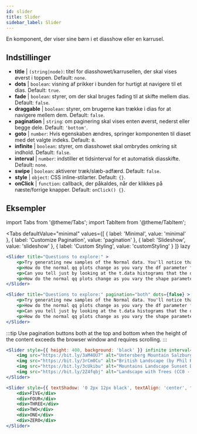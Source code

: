 ```yaml
---
id: slider 
title: Slider
sidebar_label: Slider
---
```


En komponent, der viser sine børn i et diasshow eller en karrusel.

## Indstillinger

* __title__ | `(string|node)`: titel for diasshowet/karrusellen, der skal vises øverst i toppen. Default: `none`.
* __dots__ | `boolean`: visning af prikker i bunden for hurtigt at navigere til et dias. Default: `true`.
* __fade__ | `boolean`: styrer, om der skal bruges fading til at skifte mellem dias. Default: `false`.
* __draggable__ | `boolean`: styrer, om brugerne kan trække i dias for at navigere mellem dem. Default: `false`.
* __pagination__ | `string`: om paginering skal vises enten øverst, nederst eller begge dele. Default: `'bottom'`.
* __goto__ | `number`: Hvis egenskaben ændres, springer komponenten til diaset med det valgte indeks. Default: `0`.
* __infinite__ | `boolean`: styrer, om diasshowet skal ombrydes omkring sit indhold. Default: `false`.
* __interval__ | `number`: indstiller et tidsinterval for et automatisk diasskifte. Default: `none`.
* __swipe__ | `boolean`: aktiverer træk/slæb-adfærd. Default: `false`.
* __style__ | `object`: CSS inline-stilarter. Default: `{}`.
* __onClick__ | `function`: callback, der påkaldes, når der klikkes på næste/forrige knapper. Default: `onClick() {}`.


## Eksempler


import Tabs from '@theme/Tabs';
import TabItem from '@theme/TabItem';

<Tabs
    defaultValue="minimal"
    values={[
        { label: 'Minimal', value: 'minimal' },
        { label: 'Customize Pagination', value: 'pagination' },
        { label: 'Slideshow', value: 'slideshow' },
        { label: 'Custom Styling', value: 'customStyling' }
    ]}
    lazy
>

<TabItem value="minimal">

```jsx live
<Slider title="Questions to explore:" >
    <p>Try generating new samples of the Normal data. You'll notice that the points don't always lie exactly on the line. This is typical variation. As you generate more random realizations of this plot you'll get better calibrated to the kind of deviation you can expect to see from this large a sample of Normal data.</p>
    <p>How do the normal qq plots change as you vary the df parameter for the t-distributed data?</p>
    <p>Can you tell just by looking at the t.data histograms that the data aren't normally distributed? Is it easier to tell from the QQ plots?</p>
    <p>How do the normal qq plots change as you vary the shape parameter in the gamma-distributed data?</p>
</Slider>
```

</TabItem>

<TabItem value="pagination">

```jsx live
<Slider title="Questions to explore:" pagination="both" dots={false} >
    <p>Try generating new samples of the Normal data. You'll notice that the points don't always lie exactly on the line. This is typical variation. As you generate more random realizations of this plot you'll get better calibrated to the kind of deviation you can expect to see from this large a sample of Normal data.</p>
    <p>How do the normal qq plots change as you vary the df parameter for the t-distributed data?</p>
    <p>Can you tell just by looking at the t.data histograms that the data aren't normally distributed? Is it easier to tell from the QQ plots?</p>
    <p>How do the normal qq plots change as you vary the shape parameter in the gamma-distributed data?</p>
</Slider>
```

:::tip
Use pagination buttons both at the top and bottom when the height of the content exceeds the browser window and requires scrolling.
:::

</TabItem>

<TabItem value="slideshow">

```jsx live
<Slider style={{ height: 400, background: 'black' }} infinite interval={2000} >
    <img src="https://bit.ly/3aM4OU7" alt="Untersberg Mountain Salzburg (by Giuseppe Milo, CC BY 3.0)" />
    <img src="https://bit.ly/3rCm0Cu" alt="British Landscape (by Phil Riley, Pixabay License)" />
    <img src="https://bit.ly/3cUkibu" alt="Mountains Landscape Sunset Dusk (Pixabay License)" />
    <img src="https://bit.ly/2Z4fqbj" alt="Landscape with Trees (CC0 - Public Domain)" /> 
</Slider>
```

</TabItem>

<TabItem value="customStyling">

```jsx live
<Slider style={{ textShadow: '0 2px 12px black', textAlign: 'center', fontSize: 90 }} infinite interval={1000} >
    <div>FIVE</div>
    <div>FOUR</div>
    <div>THREE</div>
    <div>TWO</div>
    <div>ONE</div>
    <div>ZERO</div>
</Slider>
```

</TabItem>

</Tabs>


